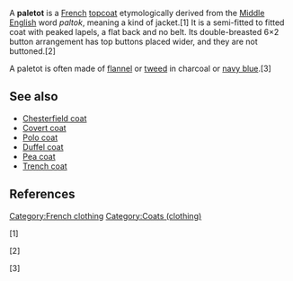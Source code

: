 A **paletot** is a [French](French_language "wikilink")
[topcoat](Overcoat "wikilink") etymologically derived from the [Middle
English](Middle_English "wikilink") word *paltok*, meaning a kind of
jacket.[1] It is a semi-fitted to fitted coat with peaked lapels, a flat
back and no belt. Its double-breasted 6×2 button arrangement has top
buttons placed wider, and they are not buttoned.[2]

A paletot is often made of [flannel](flannel "wikilink") or
[tweed](Tweed_(cloth) "wikilink") in charcoal or [navy
blue](navy_blue "wikilink").[3]

## See also

-   [Chesterfield coat](Chesterfield_coat "wikilink")
-   [Covert coat](Covert_coat "wikilink")
-   [Polo coat](Polo_coat "wikilink")
-   [Duffel coat](Duffel_coat "wikilink")
-   [Pea coat](Pea_coat "wikilink")
-   [Trench coat](Trench_coat "wikilink")

## References

[Category:French clothing](Category:French_clothing "wikilink")
[Category:Coats (clothing)](Category:Coats_(clothing) "wikilink")

[1]

[2]

[3]